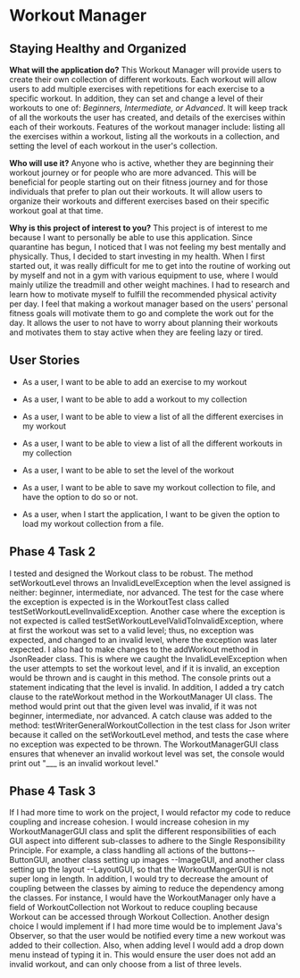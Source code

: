 # Workout Manager

## Staying Healthy and Organized


**What will the application do?**
This Workout Manager will provide users to create their own collection of different workouts. Each workout will allow 
users to add multiple exercises with repetitions for each exercise to a specific workout. In addition, they can set and 
change a level of their workouts to one of: *Beginners, Intermediate, or Advanced*. It will keep track of all the 
workouts the user has created, and details of the exercises within each of their workouts. Features of the workout 
manager include: listing all the exercises within a workout, listing all the workouts in a collection, and setting
the level of each workout in the user's collection. 

**Who will use it?**
Anyone who is active, whether they are beginning their workout journey or for people who are more advanced.
This will be beneficial for people starting out on their fitness journey and for those individuals that prefer to 
plan out their workouts. It will allow users to organize their workouts and different exercises based on their specific 
workout goal at that time. 

**Why is this project of interest to you?**
This project is of interest to me because I want to personally be able to use this application. Since quarantine has 
begun, I noticed that I was not feeling my best mentally and physically. Thus, I decided to start investing in my 
health. When I first started out, it was really difficult for me to get into the routine of working out by myself and 
not in a gym with various equipment to use, where I would mainly utilize the treadmill and other weight machines. I had 
to research and learn how to motivate myself to fulfill the recommended physical activity per day.
I feel that making a workout manager based on the users' personal fitness goals will motivate them to go and 
complete the work out for the day. It allows the user to not have to worry about planning their workouts and motivates 
them to stay active when they are feeling lazy or tired. 

## User Stories
- As a user, I want to be able to add an exercise to my workout
- As a user, I want to be able to add a workout to my collection
- As a user, I want to be able to view a list of all the different exercises in my workout
- As a user, I want to be able to view a list of all the different workouts in my collection
- As a user, I want to be able to set the level of the workout

- As a user, I want to be able to save my workout collection to file, and have the option to do so or not.
- As a user, when I start the application, I want to be given the option to load my workout collection from a file.

## Phase 4 Task 2
I tested and designed the Workout class to be robust. The method setWorkoutLevel throws an InvalidLevelException when
the level assigned is neither: beginner, intermediate, nor advanced. The test for the case where the exception is 
expected is in the WorkoutTest class called testSetWorkoutLevelInvalidException. Another case where the exception is not
expected is called testSetWorkoutLevelValidToInvalidException, where at first the workout was set to a valid level; thus, 
no exception was expected, and changed to an invalid level, where the exception was later expected. 
I also had to make changes to the addWorkout method in JsonReader class. This is where we caught the 
InvalidLevelException when the user attempts to set the workout level, and if it is invalid, an exception would be 
thrown and is caught in this method. The console prints out a statement indicating that the level is invalid. 
In addition, I added a try catch clause to the rateWorkout method in the WorkoutManager UI class. The method would
print out that the given level was invalid, if it was not beginner, intermediate, nor advanced. A catch clause was added
to the method: testWriterGeneralWorkoutCollection in the test class for Json writer because it called on the 
setWorkoutLevel method, and tests the case where no exception was expected to be thrown. The WorkoutManagerGUI class 
ensures that whenever an invalid workout level was set, the console would print out "___ is an invalid workout level."

## Phase 4 Task 3
If I had more time to work on the project, I would refactor my code to reduce coupling and increase cohesion. I would 
increase cohesion in my WorkoutManagerGUI class and split the different responsibilities of each GUI aspect into 
different sub-classes to adhere to the Single Responsibility Principle. For example, a class handling all actions of 
the buttons-- ButtonGUI, another class setting up images --ImageGUI, and another class setting up the layout 
--LayoutGUI, so that the WorkoutMangerGUI is not super long in length. 
In addition, I would try to decrease the amount of coupling between the classes by aiming to 
reduce the dependency among the classes. For instance, I would have the WorkoutManager only have a field of 
WorkoutCollection not Workout to reduce coupling because Workout can be accessed through Workout Collection.
Another design choice I would implement if I had more time would be to implement Java's Observer, so that the user 
would be notified every time a new workout was added to their collection.
Also, when adding level I would add a drop down menu instead of typing it in. This would ensure the user does not add an 
invalid workout, and can only choose from a list of three levels.